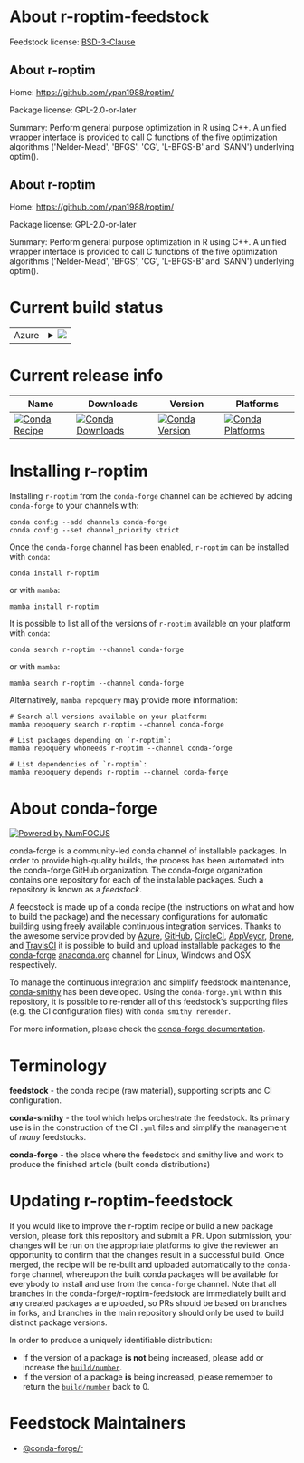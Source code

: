 About r-roptim-feedstock
========================

Feedstock license: [BSD-3-Clause](https://github.com/conda-forge/r-roptim-feedstock/blob/main/LICENSE.txt)


About r-roptim
--------------

Home: https://github.com/ypan1988/roptim/

Package license: GPL-2.0-or-later

Summary: Perform general purpose optimization in R using C++. A unified wrapper interface is provided to call C functions of the five optimization algorithms ('Nelder-Mead', 'BFGS', 'CG', 'L-BFGS-B' and 'SANN') underlying optim().

About r-roptim
--------------

Home: https://github.com/ypan1988/roptim/

Package license: GPL-2.0-or-later

Summary: Perform general purpose optimization in R using C++. A unified wrapper interface is provided to call C functions of the five optimization algorithms ('Nelder-Mead', 'BFGS', 'CG', 'L-BFGS-B' and 'SANN') underlying optim().

Current build status
====================


<table>
    
  <tr>
    <td>Azure</td>
    <td>
      <details>
        <summary>
          <a href="https://dev.azure.com/conda-forge/feedstock-builds/_build/latest?definitionId=14367&branchName=main">
            <img src="https://dev.azure.com/conda-forge/feedstock-builds/_apis/build/status/r-roptim-feedstock?branchName=main">
          </a>
        </summary>
        <table>
          <thead><tr><th>Variant</th><th>Status</th></tr></thead>
          <tbody><tr>
              <td>linux_64_r_base4.4</td>
              <td>
                <a href="https://dev.azure.com/conda-forge/feedstock-builds/_build/latest?definitionId=14367&branchName=main">
                  <img src="https://dev.azure.com/conda-forge/feedstock-builds/_apis/build/status/r-roptim-feedstock?branchName=main&jobName=linux&configuration=linux%20linux_64_r_base4.4" alt="variant">
                </a>
              </td>
            </tr><tr>
              <td>linux_64_r_base4.5</td>
              <td>
                <a href="https://dev.azure.com/conda-forge/feedstock-builds/_build/latest?definitionId=14367&branchName=main">
                  <img src="https://dev.azure.com/conda-forge/feedstock-builds/_apis/build/status/r-roptim-feedstock?branchName=main&jobName=linux&configuration=linux%20linux_64_r_base4.5" alt="variant">
                </a>
              </td>
            </tr><tr>
              <td>linux_aarch64_r_base4.4</td>
              <td>
                <a href="https://dev.azure.com/conda-forge/feedstock-builds/_build/latest?definitionId=14367&branchName=main">
                  <img src="https://dev.azure.com/conda-forge/feedstock-builds/_apis/build/status/r-roptim-feedstock?branchName=main&jobName=linux&configuration=linux%20linux_aarch64_r_base4.4" alt="variant">
                </a>
              </td>
            </tr><tr>
              <td>linux_aarch64_r_base4.5</td>
              <td>
                <a href="https://dev.azure.com/conda-forge/feedstock-builds/_build/latest?definitionId=14367&branchName=main">
                  <img src="https://dev.azure.com/conda-forge/feedstock-builds/_apis/build/status/r-roptim-feedstock?branchName=main&jobName=linux&configuration=linux%20linux_aarch64_r_base4.5" alt="variant">
                </a>
              </td>
            </tr><tr>
              <td>linux_ppc64le_r_base4.4</td>
              <td>
                <a href="https://dev.azure.com/conda-forge/feedstock-builds/_build/latest?definitionId=14367&branchName=main">
                  <img src="https://dev.azure.com/conda-forge/feedstock-builds/_apis/build/status/r-roptim-feedstock?branchName=main&jobName=linux&configuration=linux%20linux_ppc64le_r_base4.4" alt="variant">
                </a>
              </td>
            </tr><tr>
              <td>linux_ppc64le_r_base4.5</td>
              <td>
                <a href="https://dev.azure.com/conda-forge/feedstock-builds/_build/latest?definitionId=14367&branchName=main">
                  <img src="https://dev.azure.com/conda-forge/feedstock-builds/_apis/build/status/r-roptim-feedstock?branchName=main&jobName=linux&configuration=linux%20linux_ppc64le_r_base4.5" alt="variant">
                </a>
              </td>
            </tr><tr>
              <td>osx_64_r_base4.4</td>
              <td>
                <a href="https://dev.azure.com/conda-forge/feedstock-builds/_build/latest?definitionId=14367&branchName=main">
                  <img src="https://dev.azure.com/conda-forge/feedstock-builds/_apis/build/status/r-roptim-feedstock?branchName=main&jobName=osx&configuration=osx%20osx_64_r_base4.4" alt="variant">
                </a>
              </td>
            </tr><tr>
              <td>osx_64_r_base4.5</td>
              <td>
                <a href="https://dev.azure.com/conda-forge/feedstock-builds/_build/latest?definitionId=14367&branchName=main">
                  <img src="https://dev.azure.com/conda-forge/feedstock-builds/_apis/build/status/r-roptim-feedstock?branchName=main&jobName=osx&configuration=osx%20osx_64_r_base4.5" alt="variant">
                </a>
              </td>
            </tr><tr>
              <td>osx_arm64_r_base4.4</td>
              <td>
                <a href="https://dev.azure.com/conda-forge/feedstock-builds/_build/latest?definitionId=14367&branchName=main">
                  <img src="https://dev.azure.com/conda-forge/feedstock-builds/_apis/build/status/r-roptim-feedstock?branchName=main&jobName=osx&configuration=osx%20osx_arm64_r_base4.4" alt="variant">
                </a>
              </td>
            </tr><tr>
              <td>osx_arm64_r_base4.5</td>
              <td>
                <a href="https://dev.azure.com/conda-forge/feedstock-builds/_build/latest?definitionId=14367&branchName=main">
                  <img src="https://dev.azure.com/conda-forge/feedstock-builds/_apis/build/status/r-roptim-feedstock?branchName=main&jobName=osx&configuration=osx%20osx_arm64_r_base4.5" alt="variant">
                </a>
              </td>
            </tr><tr>
              <td>win_64_r_base4.4</td>
              <td>
                <a href="https://dev.azure.com/conda-forge/feedstock-builds/_build/latest?definitionId=14367&branchName=main">
                  <img src="https://dev.azure.com/conda-forge/feedstock-builds/_apis/build/status/r-roptim-feedstock?branchName=main&jobName=win&configuration=win%20win_64_r_base4.4" alt="variant">
                </a>
              </td>
            </tr><tr>
              <td>win_64_r_base4.5</td>
              <td>
                <a href="https://dev.azure.com/conda-forge/feedstock-builds/_build/latest?definitionId=14367&branchName=main">
                  <img src="https://dev.azure.com/conda-forge/feedstock-builds/_apis/build/status/r-roptim-feedstock?branchName=main&jobName=win&configuration=win%20win_64_r_base4.5" alt="variant">
                </a>
              </td>
            </tr>
          </tbody>
        </table>
      </details>
    </td>
  </tr>
</table>

Current release info
====================

| Name | Downloads | Version | Platforms |
| --- | --- | --- | --- |
| [![Conda Recipe](https://img.shields.io/badge/recipe-r--roptim-green.svg)](https://anaconda.org/conda-forge/r-roptim) | [![Conda Downloads](https://img.shields.io/conda/dn/conda-forge/r-roptim.svg)](https://anaconda.org/conda-forge/r-roptim) | [![Conda Version](https://img.shields.io/conda/vn/conda-forge/r-roptim.svg)](https://anaconda.org/conda-forge/r-roptim) | [![Conda Platforms](https://img.shields.io/conda/pn/conda-forge/r-roptim.svg)](https://anaconda.org/conda-forge/r-roptim) |

Installing r-roptim
===================

Installing `r-roptim` from the `conda-forge` channel can be achieved by adding `conda-forge` to your channels with:

```
conda config --add channels conda-forge
conda config --set channel_priority strict
```

Once the `conda-forge` channel has been enabled, `r-roptim` can be installed with `conda`:

```
conda install r-roptim
```

or with `mamba`:

```
mamba install r-roptim
```

It is possible to list all of the versions of `r-roptim` available on your platform with `conda`:

```
conda search r-roptim --channel conda-forge
```

or with `mamba`:

```
mamba search r-roptim --channel conda-forge
```

Alternatively, `mamba repoquery` may provide more information:

```
# Search all versions available on your platform:
mamba repoquery search r-roptim --channel conda-forge

# List packages depending on `r-roptim`:
mamba repoquery whoneeds r-roptim --channel conda-forge

# List dependencies of `r-roptim`:
mamba repoquery depends r-roptim --channel conda-forge
```


About conda-forge
=================

[![Powered by
NumFOCUS](https://img.shields.io/badge/powered%20by-NumFOCUS-orange.svg?style=flat&colorA=E1523D&colorB=007D8A)](https://numfocus.org)

conda-forge is a community-led conda channel of installable packages.
In order to provide high-quality builds, the process has been automated into the
conda-forge GitHub organization. The conda-forge organization contains one repository
for each of the installable packages. Such a repository is known as a *feedstock*.

A feedstock is made up of a conda recipe (the instructions on what and how to build
the package) and the necessary configurations for automatic building using freely
available continuous integration services. Thanks to the awesome service provided by
[Azure](https://azure.microsoft.com/en-us/services/devops/), [GitHub](https://github.com/),
[CircleCI](https://circleci.com/), [AppVeyor](https://www.appveyor.com/),
[Drone](https://cloud.drone.io/welcome), and [TravisCI](https://travis-ci.com/)
it is possible to build and upload installable packages to the
[conda-forge](https://anaconda.org/conda-forge) [anaconda.org](https://anaconda.org/)
channel for Linux, Windows and OSX respectively.

To manage the continuous integration and simplify feedstock maintenance,
[conda-smithy](https://github.com/conda-forge/conda-smithy) has been developed.
Using the ``conda-forge.yml`` within this repository, it is possible to re-render all of
this feedstock's supporting files (e.g. the CI configuration files) with ``conda smithy rerender``.

For more information, please check the [conda-forge documentation](https://conda-forge.org/docs/).

Terminology
===========

**feedstock** - the conda recipe (raw material), supporting scripts and CI configuration.

**conda-smithy** - the tool which helps orchestrate the feedstock.
                   Its primary use is in the construction of the CI ``.yml`` files
                   and simplify the management of *many* feedstocks.

**conda-forge** - the place where the feedstock and smithy live and work to
                  produce the finished article (built conda distributions)


Updating r-roptim-feedstock
===========================

If you would like to improve the r-roptim recipe or build a new
package version, please fork this repository and submit a PR. Upon submission,
your changes will be run on the appropriate platforms to give the reviewer an
opportunity to confirm that the changes result in a successful build. Once
merged, the recipe will be re-built and uploaded automatically to the
`conda-forge` channel, whereupon the built conda packages will be available for
everybody to install and use from the `conda-forge` channel.
Note that all branches in the conda-forge/r-roptim-feedstock are
immediately built and any created packages are uploaded, so PRs should be based
on branches in forks, and branches in the main repository should only be used to
build distinct package versions.

In order to produce a uniquely identifiable distribution:
 * If the version of a package **is not** being increased, please add or increase
   the [``build/number``](https://docs.conda.io/projects/conda-build/en/latest/resources/define-metadata.html#build-number-and-string).
 * If the version of a package **is** being increased, please remember to return
   the [``build/number``](https://docs.conda.io/projects/conda-build/en/latest/resources/define-metadata.html#build-number-and-string)
   back to 0.

Feedstock Maintainers
=====================

* [@conda-forge/r](https://github.com/orgs/conda-forge/teams/r/)

